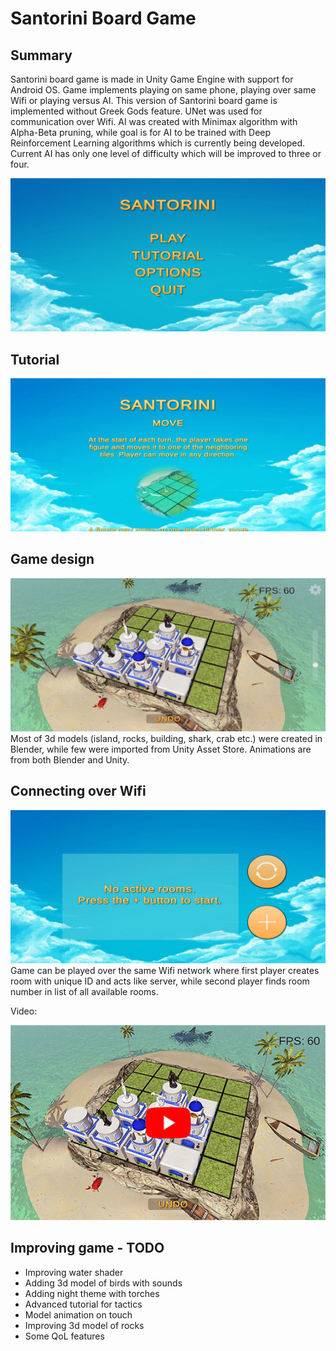 # Santorini Board Game

## Summary
   Santorini board game is made in Unity Game Engine with support for Android OS. Game implements playing on same phone, playing over same Wifi or playing versus AI. This version of Santorini board game is implemented without Greek Gods feature. UNet was used for communication over Wifi. 
   AI was created with Minimax algorithm with Alpha-Beta pruning, while goal is for AI to be trained with Deep Reinforcement Learning algorithms which is currently being developed. Current AI has only one level of difficulty which will be improved to three or four.
  
![](images/Welcome_screen.jpg)

## Tutorial  
![](images/Tutorial.jpg)

## Game design
![](images/Game_design.jpg)
  Most of 3d models (island, rocks, building, shark, crab etc.) were created in Blender, while few were imported from Unity Asset Store. Animations are from both Blender and Unity.

## Connecting over Wifi
![](images/Wifi1.jpg)
  Game can be played over the same Wifi network where first player creates room with unique ID and acts like server, while second player finds room number in list of all available rooms.

Video:

[![Video](images/Youtube.jpg)](https://www.youtube.com/watch?v=r9zkKjOvm_8)

## Improving game - TODO
* Improving water shader
* Adding 3d model of birds with sounds
* Adding night theme with torches
* Advanced tutorial for tactics
* Model animation on touch
* Improving 3d model of rocks
* Some QoL features





